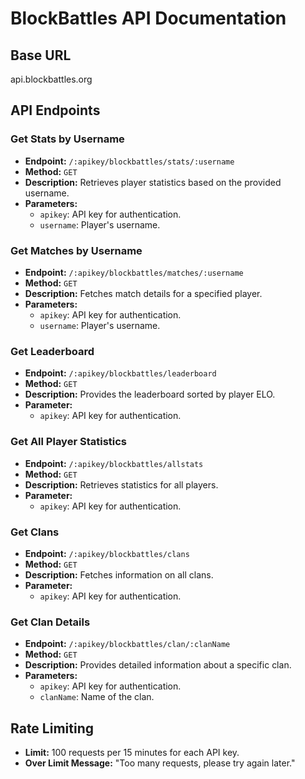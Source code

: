 # BlockBattles API Documentation
## Base URL
api.blockbattles.org

## API Endpoints

### Get Stats by Username
- **Endpoint:** `/:apikey/blockbattles/stats/:username`
- **Method:** `GET`
- **Description:** Retrieves player statistics based on the provided username.
- **Parameters:**
  - `apikey`: API key for authentication.
  - `username`: Player's username.

### Get Matches by Username
- **Endpoint:** `/:apikey/blockbattles/matches/:username`
- **Method:** `GET`
- **Description:** Fetches match details for a specified player.
- **Parameters:**
  - `apikey`: API key for authentication.
  - `username`: Player's username.

### Get Leaderboard
- **Endpoint:** `/:apikey/blockbattles/leaderboard`
- **Method:** `GET`
- **Description:** Provides the leaderboard sorted by player ELO.
- **Parameter:**
  - `apikey`: API key for authentication.

### Get All Player Statistics
- **Endpoint:** `/:apikey/blockbattles/allstats`
- **Method:** `GET`
- **Description:** Retrieves statistics for all players.
- **Parameter:**
  - `apikey`: API key for authentication.

### Get Clans
- **Endpoint:** `/:apikey/blockbattles/clans`
- **Method:** `GET`
- **Description:** Fetches information on all clans.
- **Parameter:**
  - `apikey`: API key for authentication.

### Get Clan Details
- **Endpoint:** `/:apikey/blockbattles/clan/:clanName`
- **Method:** `GET`
- **Description:** Provides detailed information about a specific clan.
- **Parameters:**
  - `apikey`: API key for authentication.
  - `clanName`: Name of the clan.

## Rate Limiting
- **Limit:** 100 requests per 15 minutes for each API key.
- **Over Limit Message:** "Too many requests, please try again later."

